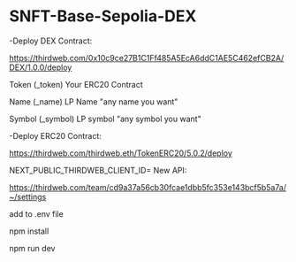# SNFT-Base-Sepolia-DEX

-Deploy DEX Contract:

https://thirdweb.com/0x10c9ce27B1C1Ff485A5EcA6ddC1AE5C462efCB2A/DEX/1.0.0/deploy

Token (_token) Your ERC20 Contract

Name (_name) LP Name "any name you want"

Symbol (_symbol) LP symbol "any symbol you want"

-Deploy ERC20 Contract:

https://thirdweb.com/thirdweb.eth/TokenERC20/5.0.2/deploy



NEXT_PUBLIC_THIRDWEB_CLIENT_ID= New API:

https://thirdweb.com/team/cd9a37a56cb30fcae1dbb5fc353e143bcf5b5a7a/~/settings

 add to .env file

 

npm install

npm run dev
